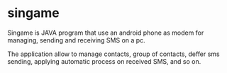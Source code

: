 # singame
Singame is JAVA program that use an android phone as modem for managing, sending and receiving SMS on a pc.

The application allow to manage contacts, group of contacts, deffer sms sending, applying automatic process on received SMS, and so on.
